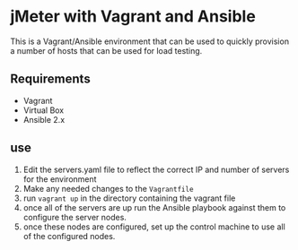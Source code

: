 # jMeter with Vagrant and Ansible
This is a Vagrant/Ansible environment that can be used to quickly provision a number of hosts that can be used for load testing.

## Requirements
 - Vagrant
 - Virtual Box
 - Ansible 2.x

## use
1. Edit the servers.yaml file to reflect the correct IP and number of servers for the environment
2. Make any needed changes to the `Vagrantfile`
3. run `vagrant up` in the directory containing the vagrant file
4. once all of the servers are up run the Ansible playbook against them to configure the server nodes.
5. once these nodes are configured, set up the control machine to use all of the configured nodes. 

